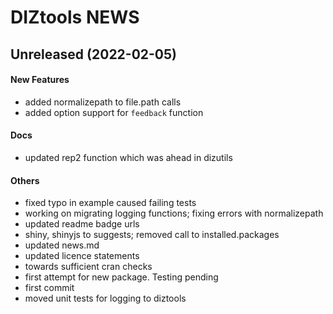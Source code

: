# DIZtools NEWS

## Unreleased (2022-02-05)

#### New Features

* added normalizepath to file.path calls
* added option support for `feedback` function
#### Docs

* updated rep2 function which was ahead in dizutils
#### Others

* fixed typo in example caused failing tests
* working on migrating logging functions; fixing errors with normalizepath
* updated readme badge urls
* shiny, shinyjs to suggests; removed call to installed.packages
* updated news.md
* updated licence statements
* towards sufficient cran checks
* first attempt for new package. Testing pending
* first commit
* moved unit tests for logging to diztools
